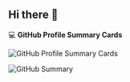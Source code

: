 ## Hi there 👋

<!--
**AbrRahman/AbrRahman** is a ✨ _special_ ✨ repository because its `README.md` (this file) appears on your GitHub profile.

Here are some ideas to get you started:

- 🔭 I’m currently working on ...
- 🌱 I’m currently learning ...
- 👯 I’m looking to collaborate on ...
- 🤔 I’m looking for help with ...
- 💬 Ask me about ...
- 📫 How to reach me: ...
- 😄 Pronouns: ...
- ⚡ Fun fact: ...
-->
💻 **GitHub Profile Summary Cards**

![GitHub Profile Summary Cards](http://github-profile-summary-cards.vercel.app/api/cards/stats?username=AbrRahman=blue_green)

![GitHub Summary](http://github-profile-summary-cards.vercel.app/api/cards/profile-details?username=AbrRahman=blue_green)
